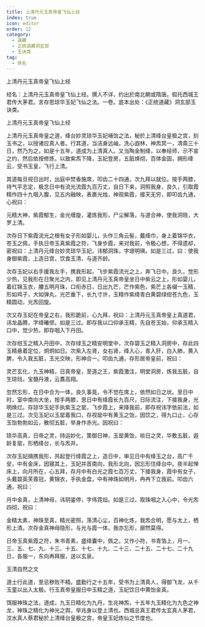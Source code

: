 ```yaml
---
title: 上清丹元玉真帝皇飞仙上经
index: true
icon: editor
order: 12
category:
  - 道藏
  - 正统道藏洞玄部
  - 玉诀类
tag:
  - 佚名
---
```


上清丹元玉真帝皇飞仙上经  

经名：上清丹元玉真帝皇飞仙上经。撰人不详，约出於南北朝或隋唐。假托西城王君传大茅君。言存思琼华玉妃飞仙之法。一卷。底本出处：《正统道藏》洞玄部玉诀类。  

上清丹元玉真帝皇飞仙上经  

上清丹元玉真帝皇之道，绛台妙灵琼华玉妃哺饴之法，秘於上清绛台皇极之宫，刻玉书之，以授诸应真人者。行其道，当洁身远岫，洗心遐林，神炁冥一，清斋三十日，然乃为之，如是十五年，道成为上清真人。又当陶金制绛，以奉经师，示不宣之约，然后依按修炼，以致紫炁下降，玉妃登房，五脏焕彻，百体金固，拥形绛云，受书玉皇，飞行上清。  

其道每旦视日出时，出庭中焚香施席，叩齿二十四通，次九拜以就位。按手两膝，待气平志定，极念日中有流光流霞九百万丈，自日下来，洞照我身，良久，引取霞精作四十九咽入腹，见五内融映，表裹光烛，神观紫霞，接天无穷，即叩齿九通，心祝曰：  

元精大神，紫霞郁生，金光缠旋，灌炼我形，尸尘解落，与道合神，使我洞晓，大罗上清。  

次存日下紫霞流光之根有女子形如婴儿，头作三角云髻，戴绛巾，身上着锦华衣，苍玉之佩，手执日帝玉真紫霞之符，飞身步霞，来对我前，令极心想，不得遗却，密祝曰：上清丹元绛台妙灵琼华玉妃，讳郁洞珠，字璟明瑛。如是三过，曰：使我身御紫霞，上造日宫，饮食玉清，与道齐龄。  

次存玉妃以右手援我左手，携我形起，飞步紫霞流光之上，奔飞日中。良久，觉形少热，见我形在日聚光之内，即见上清丹元玉真帝皇坐日中紫云之上，形如婴儿，着红锦玉衣，腰五明月珠，口衔赤日，日出九芒，芒作紫色，紫芒上各缀一玉精，形如鸡子，大如弹丸，光芒垂下，长九寸许，玉精作紫绛青白黄碧绿绀苍九色，玉精圆动，光炁回旋。  

次又存玉妃在帝皇之右，我形跪前，心九拜，祝曰：上清丹元玉真帝皇上真道君，讳龙晶腾，字绛曦僇。如是三过。即存我以口仰承玉精，先自苍玉始，仰承玉精入口中，觉少热，即存咽入下丹田。  

次存绀玉之精入丹田中，次存绿玉之精安明堂中，次存碧玉之精入洞房中，存此四玉精悬着定位，炯炯如日。次紫入左肾，女右肾，绛入心，青入肝，白入肺，黄入脾，令入我五脏，玉光交映，形神合一。叩齿九通，存形居帝皇前，祝曰：  

灵芒玄化，九玉神精，日真帝皇，至道之王，紫霞激注，明堂洞房，炼我五脏，自生琼珰，宝髓丹液，云翥高翔。  

忽然忘形，在日中合为一体，良久事竟，令不觉在席上，依然如日之状。至日中时，室中南向大坐，按手两膝，思日中有绛霞长九百尺，日际流注，下接我身，光明焕烂。存琼华玉妃手执紫玉之罂，飞步霞上，来降我前，即存祝讳字依前法，如是三过。次见玉妃以玉罂着我口，存视罂中有黄玉之饴，因饮之，得九口止，心存玉饴勃勃如云，散彻五脏，举身作赤光。因祝曰：  

琼华高真，日帝之灵，持运妙化，策御日神，玉罂黄饴，啖日之灵，华敷五脏，遐龄复罂，形栖绛台，长与炁并。  

次存玉妃揖携我形，共起登行绛霞之上，造日中，审见日中有绛玉之台，高广千垒，中有金床，因寝其上，玉妃并首南向，我形北向，因忘形住绛台中。夜半起惮床上，向月所在，心五拜，存月中有白光之霞七百万丈，下接我身，霞中有女子，头戴碧英芙蓉冠，黄锦衣，手执金盘，中有神珠如明月，冉冉下立我前。叩齿六通，祝曰：  

月中金真，上清神母，讳玥鋈停，字伟霓焰。如是三过，取珠咽之入心中，令光炁四彻，祝曰：  

金精太素，神珠至真，精光密照，荡清心尘，百神化炼，我炁合明，愿与太上，栖形上清。次存金真神母隐形，与光与霞一体，我亦忘形，廓然莫得。  

日帝玉真紫霞之符，朱书青素，盛绛囊中，佩之。又作小符，书青箔上，月一、三、五、七、九、十三、十五、十七、十九、二十三、二十五、二十七、二十九日，各服一，东向再拜服，送以玄泉。  

玉清自然之文  

道士行此道，至忌秽败不精。盛勤行之十五年，受书为上清真人，得御飞龙，从千玉童以出入太极。行玉真帝皇服日中玉精之道，玉妃饮日中黄饴金真。  

饵服神珠之法，道成，九玉日精化为九丹，生兆神炁，十五年九玉精化为九色之神龙，神珠之精化为神光之舆，举兆身以登上清也。西城总真王君传太玄真人茅君，汶水真人蔡君秘於上清绛台皇极之宫，帝皇玉妃炼仙之节度也。  
